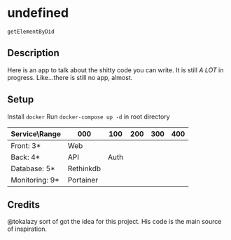 # undefined
`getElementByDid`

## Description
Here is an app to talk about the shitty code you can write.
It is still *A LOT* in progress.
Like...there is still no app, almost.


## Setup
Install `docker`
Run `docker-compose up -d` in root directory

| Service\Range   | 000         | 100   | 200   | 300   | 400   |
|---------------- |-----------  |------ |-----  |-----  |-----  |
| Front: 3*       | Web         |       |       |       |       |
| Back: 4*        | API         | Auth  |       |       |       |
| Database: 5*    | Rethinkdb   |       |       |       |       |
| Monitoring: 9*  | Portainer   |       |       |       |       |

## Credits
@tokalazy sort of got the idea for this project.
His code is the main source of inspiration.



